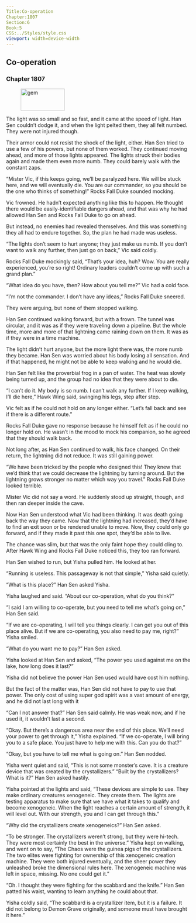```yaml
---
Title:Co-operation 
Chapter:1807 
Section:6 
Book:5 
CSS:../Styles/style.css 
viewport: width=device-width
---
```

  
## Co-operation
### Chapter 1807
  
<figure>
	<img src="../Images/gem.gif" alt="gem" id="gem" width="120" height="60" />
</figure>
  

  
The light was so small and so fast, and it came at the speed of light. Han Sen couldn’t dodge it, and when the light pelted them, they all felt numbed. They were not injured though.

Their armor could not resist the shock of the light, either. Han Sen tried to use a few of his powers, but none of them worked. They continued moving ahead, and more of those lights appeared. The lights struck their bodies again and made them even more numb. They could barely walk with the constant zaps.

“Mister Vic, if this keeps going, we’ll be paralyzed here. We will be stuck here, and we will eventually die. You are our commander, so you should be the one who thinks of something!” Rocks Fall Duke sounded mocking.

Vic frowned. He hadn’t expected anything like this to happen. He thought there would be easily-identifiable dangers ahead, and that was why he had allowed Han Sen and Rocks Fall Duke to go on ahead.

But instead, no enemies had revealed themselves. And this was something they all had to endure together. So, the plan he had made was useless.

“The lights don’t seem to hurt anyone; they just make us numb. If you don’t want to walk any further, then just go on back,” Vic said coldly.

Rocks Fall Duke mockingly said, “That’s your idea, huh? Wow. You are really experienced, you’re so right! Ordinary leaders couldn’t come up with such a grand plan.”

“What idea do you have, then? How about you tell me?” Vic had a cold face.

“I’m not the commander. I don’t have any ideas,” Rocks Fall Duke sneered.

They were arguing, but none of them stopped walking.

Han Sen continued walking forward, but with a frown. The tunnel was circular, and it was as if they were traveling down a pipeline. But the whole time, more and more of that lightning came raining down on them. It was as if they were in a time machine.

The light didn’t hurt anyone, but the more light there was, the more numb they became. Han Sen was worried about his body losing all sensation. And if that happened, he might not be able to keep walking and he would die.

Han Sen felt like the proverbial frog in a pan of water. The heat was slowly being turned up, and the group had no idea that they were about to die.

“I can’t do it. My body is so numb. I can’t walk any further. If I keep walking, I’ll die here,” Hawk Wing said, swinging his legs, step after step.

Vic felt as if he could not hold on any longer either. “Let’s fall back and see if there is a different route.”

Rocks Fall Duke gave no response because he himself felt as if he could no longer hold on. He wasn’t in the mood to mock his companion, so he agreed that they should walk back.

Not long after, as Han Sen continued to walk, his face changed. On their return, the lightning did not reduce. It was still gaining power.

“We have been tricked by the people who designed this! They knew that we’d think that we could decrease the lightning by turning around. But the lightning grows stronger no matter which way you travel.” Rocks Fall Duke looked terrible.

Mister Vic did not say a word. He suddenly stood up straight, though, and then ran deeper inside the cave.

Now Han Sen understood what Vic had been thinking. It was death going back the way they came. Now that the lightning had increased, they’d have to find an exit soon or be rendered unable to move. Now, they could only go forward, and if they made it past this one spot, they’d be able to live.

The chance was slim, but that was the only faint hope they could cling to. After Hawk Wing and Rocks Fall Duke noticed this, they too ran forward.

Han Sen wished to run, but Yisha pulled him. He looked at her.

“Running is useless. This passageway is not that simple,” Yisha said quietly.

“What is this place?” Han Sen asked Yisha.

Yisha laughed and said. “About our co-operation, what do you think?”

“I said I am willing to co-operate, but you need to tell me what’s going on,” Han Sen said.

“If we are co-operating, I will tell you things clearly. I can get you out of this place alive. But if we are co-operating, you also need to pay me, right?” Yisha smiled.

“What do you want me to pay?” Han Sen asked.

Yisha looked at Han Sen and asked, “The power you used against me on the lake, how long does it last?”

Yisha did not believe the power Han Sen used would have cost him nothing.

But the fact of the matter was, Han Sen did not have to pay to use that power. The only cost of using super god spirit was a vast amount of energy, and he did not last long with it

“Can I not answer that?” Han Sen said calmly. He was weak now, and if he used it, it wouldn’t last a second.

“Okay. But there’s a dangerous area near the end of this place. We’ll need your power to get through it,” Yisha explained. “If we co-operate, I will bring you to a safe place. You just have to help me with this. Can you do that?”

“Okay, but you have to tell me what is going on.” Han Sen nodded.

Yisha went quiet and said, “This is not some monster’s cave. It is a creature device that was created by the crystallizers.” “Built by the crystallizers? What is it?” Han Sen asked hastily.

Yisha pointed at the lights and said, “These devices are simple to use. They make ordinary creatures xenogeneic. They create them. The lights are testing apparatus to make sure that we have what it takes to qualify and become xenogeneic. When the light reaches a certain amount of strength, it will level out. With our strength, you and I can get through this.”

“Why did the crystallizers create xenogeneics?” Han Sen asked.

“To be stronger. The crystallizers weren’t strong, but they were hi-tech. They were most certainly the best in the universe.” Yisha kept on walking, and went on to say, “The Chaos were the guinea pigs of the crystallizers. The two elites were fighting for ownership of this xenogeneic creation machine. They were both injured eventually, and the sheer power they unleashed broke the dimensional rules here. The xenogeneic machine was left in space, missing. No one could get it.”

“Oh. I thought they were fighting for the scabbard and the knife.” Han Sen patted his waist, wanting to learn anything he could about that.

Yisha coldly said, “The scabbard is a crystallizer item, but it is a failure. It did not belong to Demon Grave originally, and someone must have brought it here.”